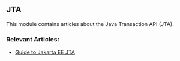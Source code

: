 ## JTA

This module contains articles about the Java Transaction API (JTA).

### Relevant Articles:
- [Guide to Jakarta EE JTA](https://www.baeldung.com/jee-jta)
